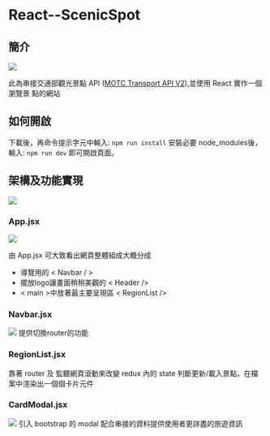 # React--ScenicSpot

## 簡介
![](https://i.imgur.com/adt4tKL.png)

此為串接交通部觀光景點 API ([MOTC Transport API V2](https://ptx.transportdata.tw/MOTC?t=Tourism&v=2)),並使用 React 實作一個瀏覽景
點的網站

## 如何開啟

下載後，再命令提示字元中輸入:
`npm run install`
安裝必要 node_modules後，輸入:
`npm run dev`
即可開啟頁面。

## 架構及功能實現
![](https://i.imgur.com/8XGAcz5.png)

### App.jsx
![](https://i.imgur.com/XTv3FMd.png)

由 App.jsx 可大致看出網頁整體組成大概分成

* 導覽用的 < Navbar / >
* 擺放logo讓畫面稍稍美觀的 < Header />
* < main >中放著最主要呈現區 < RegionList />

### Navbar.jsx
![](https://i.imgur.com/hczlNDJ.jpg)
提供切換router的功能
### RegionList.jsx
靠著 router 及 監聽網頁滾動來改變 redux 內的 state
判斷更新/載入景點，在檔案中渲染出一個個卡片元件

### CardModal.jsx
![](https://i.imgur.com/5OFBSvA.jpg)
引入 bootstrap 的 modal 配合串接的資料提供使用者更詳盡的旅遊資訊


